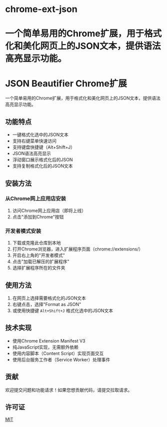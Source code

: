 # chrome-ext-json
一个简单易用的Chrome扩展，用于格式化和美化网页上的JSON文本，提供语法高亮显示功能。
=======
# JSON Beautifier Chrome扩展

一个简单易用的Chrome扩展，用于格式化和美化网页上的JSON文本，提供语法高亮显示功能。

## 功能特点

- 一键格式化选中的JSON文本
- 支持右键菜单快速访问
- 支持键盘快捷键（Alt+Shift+J）
- JSON语法高亮显示
- 浮动窗口展示格式化后的JSON
- 支持复制格式化后的JSON文本

## 安装方法

### 从Chrome网上应用店安装

1. 访问Chrome网上应用店（即将上线）
2. 点击"添加到Chrome"按钮

### 开发者模式安装

1. 下载或克隆此仓库到本地
2. 打开Chrome浏览器，进入扩展程序页面（chrome://extensions/）
3. 开启右上角的"开发者模式"
4. 点击"加载已解压的扩展程序"
5. 选择扩展程序所在的文件夹

## 使用方法

1. 在网页上选择需要格式化的JSON文本
2. 右键点击，选择"Format as JSON"
3. 或使用快捷键 `Alt+Shift+J` 格式化选中的JSON文本

## 技术实现

- 使用Chrome Extension Manifest V3
- 纯JavaScript实现，无需额外依赖
- 使用内容脚本（Content Script）实现页面交互
- 使用后台服务工作者（Service Worker）处理事件

## 贡献

欢迎提交问题和功能请求！如果您想贡献代码，请提交拉取请求。

## 许可证

[MIT](LICENSE)

